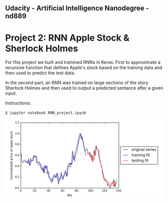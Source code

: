 ## Udacity - Artificial Intelligence Nanodegree - nd889

# Project 2: RNN Apple Stock & Sherlock Holmes

For this project we built and trainined RNNs in Keras. First to approximate a recursive function that defines Apple's stock based on the training data and then used to predict the test data.

In the second part, an RNN was trained on large sections of the story Sherlock Holmes and then used to output a predicted sentance after a given input.

Instructions:
```
$ jupyter notebook RNN_project.ipynb
```

![Apple Stock](images/apple_RNN_prediction.png)